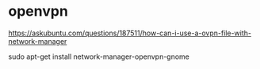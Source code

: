 # openvpn


https://askubuntu.com/questions/187511/how-can-i-use-a-ovpn-file-with-network-manager

sudo apt-get install network-manager-openvpn-gnome
